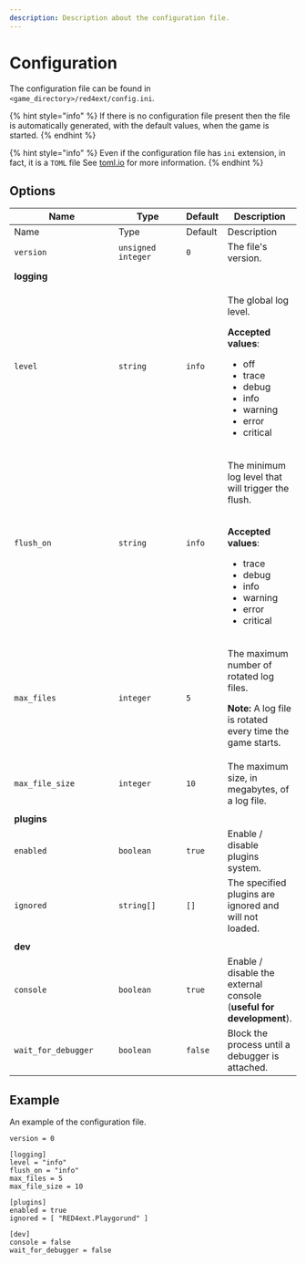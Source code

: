 ```yaml
---
description: Description about the configuration file.
---
```


# Configuration

The configuration file can be found in `<game_directory>/red4ext/config.ini`.

{% hint style="info" %}
If there is no configuration file present then the file is automatically generated, with the default values, when the game is started.
{% endhint %}

{% hint style="info" %}
Even if the configuration file has `ini` extension, in fact, it is a `TOML` file See [toml.io](https://toml.io/) for more information.
{% endhint %}

## Options

<table data-header-hidden><thead><tr><th width="203">Name</th><th width="150">Type</th><th>Default</th><th>Description</th></tr></thead><tbody><tr><td>Name</td><td>Type</td><td>Default</td><td>Description</td></tr><tr><td><code>version</code></td><td><code>unsigned integer</code></td><td><code>0</code></td><td>The file's version.</td></tr><tr><td></td><td></td><td></td><td></td></tr><tr><td><strong>logging</strong></td><td></td><td></td><td></td></tr><tr><td><code>level</code></td><td><code>string</code></td><td><code>info</code></td><td><p>The global log level.</p><p></p><p><strong>Accepted values</strong>:</p><ul><li>off</li><li>trace</li><li>debug</li><li>info</li><li>warning</li><li>error</li><li>critical</li></ul></td></tr><tr><td><code>flush_on</code></td><td><code>string</code></td><td><code>info</code></td><td><p>The minimum log level that will trigger the flush.</p><p><br><strong>Accepted values</strong>:</p><ul><li>trace</li><li>debug</li><li>info</li><li>warning</li><li>error</li><li>critical</li></ul></td></tr><tr><td><code>max_files</code></td><td><code>integer</code></td><td><code>5</code></td><td><p>The maximum number of rotated log files.</p><p></p><p><strong>Note:</strong> A log file is rotated every time the game starts.</p></td></tr><tr><td><code>max_file_size</code></td><td><code>integer</code></td><td><code>10</code></td><td>The maximum size, in megabytes, of a log file.</td></tr><tr><td></td><td></td><td></td><td></td></tr><tr><td><strong>plugins</strong></td><td></td><td></td><td></td></tr><tr><td><code>enabled</code></td><td><code>boolean</code></td><td><code>true</code></td><td>Enable / disable plugins system.</td></tr><tr><td><code>ignored</code></td><td><code>string[]</code></td><td><code>[]</code></td><td>The specified plugins are ignored and will not loaded.</td></tr><tr><td></td><td></td><td></td><td></td></tr><tr><td><strong>dev</strong></td><td></td><td></td><td></td></tr><tr><td><code>console</code></td><td><code>boolean</code></td><td><code>true</code></td><td>Enable / disable the external console (<strong>useful for development</strong>).</td></tr><tr><td><code>wait_for_debugger</code></td><td><code>boolean</code></td><td><code>false</code></td><td>Block the process until a debugger is attached.</td></tr></tbody></table>

## Example

An example of the configuration file.

```
version = 0

[logging]
level = "info"
flush_on = "info"
max_files = 5
max_file_size = 10

[plugins]
enabled = true
ignored = [ "RED4ext.Playgorund" ]

[dev]
console = false
wait_for_debugger = false
```
